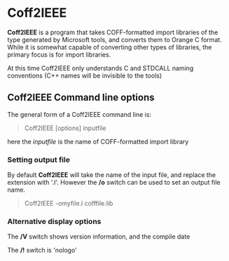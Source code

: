 # Coff2IEEE

**Coff2IEEE** is a program that takes COFF-formatted import libraries of the type generated by Microsoft tools, and converts them to Orange C format.   While it is somewhat capable of converting other types of libraries, the primary focus is for import libraries.

At this time Coff2IEEE only understands C and STDCALL naming conventions (C++ names will be invisible to the tools)

## Coff2IEEE Command line options

The general form of a Coff2IEEE command line is:

>    Coff2IEEE [options] inputfile

here the _inputfile_ is the name of COFF-formatted import library

### Setting output file

By default **Coff2IEEE** will take the name of the input file, and replace the extension with '.l'.   However the **/o** switch can be used to set an output file name.


>    Coff2IEEE -omyfile.l cofffile.lib


### Alternative display options

 The **/V** switch shows version information, and the compile date

 The **/!** switch is 'nologo'

